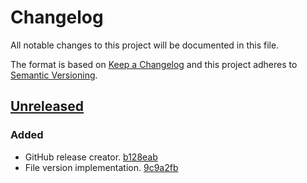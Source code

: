 # Changelog

All notable changes to this project will be documented in this file.

The format is based on [Keep a Changelog](http://keepachangelog.com/)
and this project adheres to [Semantic Versioning](http://semver.org/).

## [Unreleased](https://github.com/atomist/sdm-pack-version/tree/HEAD)

### Added

-   GitHub release creator. [b128eab](https://github.com/atomist/sdm-pack-version/commit/b128eab7fb26056b314f33b6839937d35c960af2)
-   File version implementation. [9c9a2fb](https://github.com/atomist/sdm-pack-version/commit/9c9a2fbf6056305de425a90fac2f2d68d84514b5)
